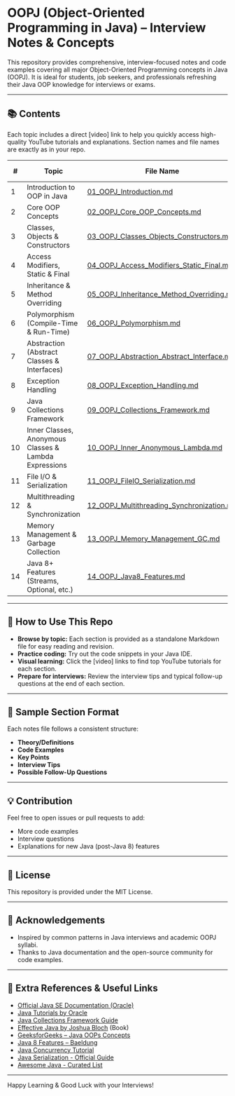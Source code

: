 # OOPJ (Object-Oriented Programming in Java) – Interview Notes & Concepts

This repository provides comprehensive, interview-focused notes and code examples covering all major Object-Oriented Programming concepts in Java (OOPJ). It is ideal for students, job seekers, and professionals refreshing their Java OOP knowledge for interviews or exams.

---

## 📚 Contents

Each topic includes a direct [video] link to help you quickly access high-quality YouTube tutorials and explanations. Section names and file names are exactly as in your repo.

| #  | Topic                                                   | File Name                                         |   | Video Link |
|----|---------------------------------------------------------|---------------------------------------------------|---|------------|
| 1  | Introduction to OOP in Java                             | [01_OOPJ_Introduction.md](01_OOPJ_Introduction.md)       |   | [video](https://www.youtube.com/results?search_query=OOP+Java+Introduction) |
| 2  | Core OOP Concepts                                       | [02_OOPJ_Core_OOP_Concepts.md](02_OOPJ_Core_OOP_Concepts.md) |   | [video](https://www.youtube.com/results?search_query=OOP+Concepts+Java) |
| 3  | Classes, Objects & Constructors                         | [03_OOPJ_Classes_Objects_Constructors.md](03_OOPJ_Classes_Objects_Constructors.md) |   | [video](https://www.youtube.com/results?search_query=Java+Classes+Objects+Constructors) |
| 4  | Access Modifiers, Static & Final                        | [04_OOPJ_Access_Modifiers_Static_Final.md](04_OOPJ_Access_Modifiers_Static_Final.md) |   | [video](https://www.youtube.com/results?search_query=Java+Access+Modifiers+Static+Final) |
| 5  | Inheritance & Method Overriding                         | [05_OOPJ_Inheritance_Method_Overriding.md](05_OOPJ_Inheritance_Method_Overriding.md) |   | [video](https://www.youtube.com/results?search_query=Java+Inheritance+Method+Overriding) |
| 6  | Polymorphism (Compile-Time & Run-Time)                  | [06_OOPJ_Polymorphism.md](06_OOPJ_Polymorphism.md)         |   | [video](https://www.youtube.com/results?search_query=Java+Polymorphism+Compile+Time+Run+Time) |
| 7  | Abstraction (Abstract Classes & Interfaces)             | [07_OOPJ_Abstraction_Abstract_Interface.md](07_OOPJ_Abstraction_Abstract_Interface.md) |   | [video](https://www.youtube.com/results?search_query=Java+Abstraction+Abstract+Class+Interface) |
| 8  | Exception Handling                                      | [08_OOPJ_Exception_Handling.md](08_OOPJ_Exception_Handling.md) |   | [video](https://www.youtube.com/results?search_query=Java+Exception+Handling) |
| 9  | Java Collections Framework                              | [09_OOPJ_Collections_Framework.md](09_OOPJ_Collections_Framework.md) |   | [video](https://www.youtube.com/results?search_query=Java+Collections+Framework) |
| 10 | Inner Classes, Anonymous Classes & Lambda Expressions   | [10_OOPJ_Inner_Anonymous_Lambda.md](10_OOPJ_Inner_Anonymous_Lambda.md) |   | [video](https://www.youtube.com/results?search_query=Java+Inner+Classes+Anonymous+Lambda) |
| 11 | File I/O & Serialization                                | [11_OOPJ_FileIO_Serialization.md](11_OOPJ_FileIO_Serialization.md) |   | [video](https://www.youtube.com/results?search_query=Java+File+IO+Serialization) |
| 12 | Multithreading & Synchronization                        | [12_OOPJ_Multithreading_Synchronization.md](12_OOPJ_Multithreading_Synchronization.md) |   | [video](https://www.youtube.com/results?search_query=Java+Multithreading+Synchronization) |
| 13 | Memory Management & Garbage Collection                  | [13_OOPJ_Memory_Management_GC.md](13_OOPJ_Memory_Management_GC.md) |   | [video](https://www.youtube.com/results?search_query=Java+Memory+Management+Garbage+Collection) |
| 14 | Java 8+ Features (Streams, Optional, etc.)              | [14_OOPJ_Java8_Features.md](14_OOPJ_Java8_Features.md)   |   | [video](https://www.youtube.com/results?search_query=Java+8+Features+Streams+Optional) |

---

## 🚀 How to Use This Repo

- **Browse by topic:** Each section is provided as a standalone Markdown file for easy reading and revision.
- **Practice coding:** Try out the code snippets in your Java IDE.
- **Visual learning:** Click the [video] links to find top YouTube tutorials for each section.
- **Prepare for interviews:** Review the interview tips and typical follow-up questions at the end of each section.

---

## 📝 Sample Section Format

Each notes file follows a consistent structure:

- **Theory/Definitions**
- **Code Examples**
- **Key Points**
- **Interview Tips**
- **Possible Follow-Up Questions**

---

## 💡 Contribution

Feel free to open issues or pull requests to add:
- More code examples
- Interview questions
- Explanations for new Java (post-Java 8) features

---

## 📌 License

This repository is provided under the MIT License.

---

## 🙏 Acknowledgements

- Inspired by common patterns in Java interviews and academic OOPJ syllabi.
- Thanks to Java documentation and the open-source community for code examples.

---

## 🔗 Extra References & Useful Links

- [Official Java SE Documentation (Oracle)](https://docs.oracle.com/javase/8/docs/)
- [Java Tutorials by Oracle](https://docs.oracle.com/javase/tutorial/)
- [Java Collections Framework Guide](https://docs.oracle.com/javase/8/docs/technotes/guides/collections/index.html)
- [Effective Java by Joshua Bloch](https://www.oreilly.com/library/view/effective-java-3rd/9780134686097/) (Book)
- [GeeksforGeeks – Java OOPs Concepts](https://www.geeksforgeeks.org/object-oriented-programming-oops-concept-in-java/)
- [Java 8 Features – Baeldung](https://www.baeldung.com/java-8-new-features)
- [Java Concurrency Tutorial](https://docs.oracle.com/javase/tutorial/essential/concurrency/)
- [Java Serialization - Official Guide](https://docs.oracle.com/javase/8/docs/platform/serialization/spec/serialTOC.html)
- [Awesome Java - Curated List](https://github.com/akullpp/awesome-java)

---

Happy Learning & Good Luck with your Interviews!

